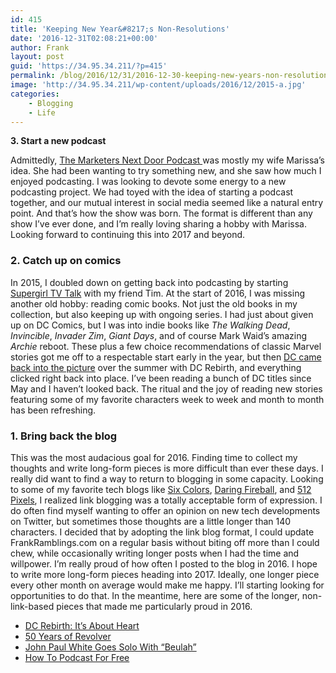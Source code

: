 ```yaml
---
id: 415
title: 'Keeping New Year&#8217;s Non-Resolutions'
date: '2016-12-31T02:08:21+00:00'
author: Frank
layout: post
guid: 'https://34.95.34.211/?p=415'
permalink: /blog/2016/12/31/2016-12-30-keeping-new-years-non-resolutions/
image: 'http://34.95.34.211/wp-content/uploads/2016/12/2015-a.jpg'
categories:
    - Blogging
    - Life
---
```


<div class="
          image-block-outer-wrapper
          layout-caption-hidden
          design-layout-inline
          
          
          
        " data-test="image-block-inline-outer-wrapper"><figure class="
              sqs-block-image-figure
              intrinsic
            " style="max-width:1021px;"><div class="image-block-wrapper" data-animation-override="" data-animation-role="image"><div class="sqs-image-shape-container-element
              
          
        
              has-aspect-ratio
            " style="
                position: relative;
                
                  padding-bottom:66.18122863769531%;
                
                overflow: hidden;
              "><noscript>![](https://images.squarespace-cdn.com/content/v1/5070e334e4b00907bc18faef/1483149724512-7DR600Q9FMWD5ENW1PFO/image-asset.jpeg)</noscript>![](https://images.squarespace-cdn.com/content/v1/5070e334e4b00907bc18faef/1483149724512-7DR600Q9FMWD5ENW1PFO/image-asset.jpeg)</div></div></figure></div>This past January, as in previous years, I set a few goals for myself. In the past, I was never good about keeping New Year’s Resolutions, so this year I just thought of them as goals. And I think that’s why I actually achieved them this year. So here’s to continuing that into 2017.

### **3. Start a new podcast**

Admittedly, [The Marketers Next Door Podcast ](http://marketersnextdoor.com)was mostly my wife Marissa’s idea. She had been wanting to try something new, and she saw how much I enjoyed podcasting. I was looking to devote some energy to a new podcasting project. We had toyed with the idea of starting a podcast together, and our mutual interest in social media seemed like a natural entry point. And that’s how the show was born. The format is different than any show I’ve ever done, and I’m really loving sharing a hobby with Marissa. Looking forward to continuing this into 2017 and beyond.

### **2. Catch up on comics**

In 2015, I doubled down on getting back into podcasting by starting [Supergirl TV Talk](http://supergirltvtalk.com) with my friend Tim. At the start of 2016, I was missing another old hobby: reading comic books. Not just the old books in my collection, but also keeping up with ongoing series. I had just about given up on DC Comics, but I was into indie books like *The Walking Dead*, *Invincible*, *Invader Zim*, *Giant Days*, and of course Mark Waid’s amazing *Archie* reboot. These plus a few choice recommendations of classic Marvel stories got me off to a respectable start early in the year, but then [DC came back into the picture](http://frankramblings.com/blog/2016/5/25/dc-rebirth-its-about-heart) over the summer with DC Rebirth, and everything clicked right back into place. I’ve been reading a bunch of DC titles since May and I haven’t looked back. The ritual and the joy of reading new stories featuring some of my favorite characters week to week and month to month has been refreshing.

### **1. Bring back the blog**

This was the most audacious goal for 2016. Finding time to collect my thoughts and write long-form pieces is more difficult than ever these days. I really did want to find a way to return to blogging in some capacity. Looking to some of my favorite tech blogs like [Six Colors](http://sixcolors.com), [Daring Fireball](http://daringfireball.net), and [512 Pixels](http://512pixels.net), I realized link blogging was a totally acceptable form of expression. I do often find myself wanting to offer an opinion on new tech developments on Twitter, but sometimes those thoughts are a little longer than 140 characters. I decided that by adopting the link blog format, I could update FrankRamblings.com on a regular basis without biting off more than I could chew, while occasionally writing longer posts when I had the time and willpower. I’m really proud of how often I posted to the blog in 2016. I hope to write more long-form pieces heading into 2017. Ideally, one longer piece every other month on average would make me happy. I’ll starting looking for opportunities to do that. In the meantime, here are some of the longer, non-link-based pieces that made me particularly proud in 2016.

- [DC Rebirth: It’s About Heart](http://frankramblings.com/blog/2016/5/25/dc-rebirth-its-about-heart)
- [50 Years of Revolver](http://frankramblings.com/blog/2016/8/5/50-years-of-revolver)
- [John Paul White Goes Solo With “Beulah”](http://frankramblings.com/blog/2016/8/21/album-review-beulah-by-john-paul-white)
- [How To Podcast For Free](http://frankramblings.com/blog/2016/8/27/how-to-podcast-for-free)